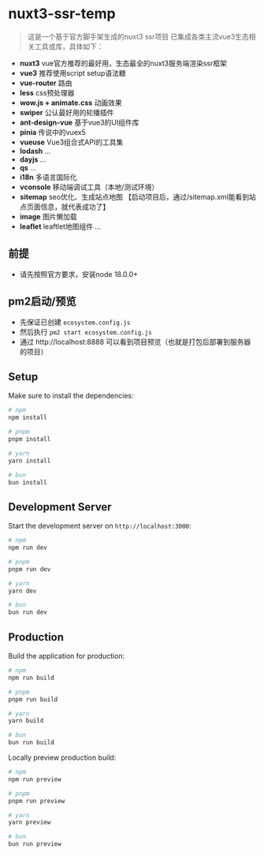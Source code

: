 # nuxt3-ssr-temp
> 这是一个基于官方脚手架生成的nuxt3 ssr项目
> 已集成各类主流vue3生态相关工具或库，具体如下：
- **nuxt3** vue官方推荐的最好用，生态最全的nuxt3服务端渲染ssr框架
- **vue3** 推荐使用script setup语法糖
- **vue-router** 路由
- **less** css预处理器
- **wow.js + animate.css** 动画效果
- **swiper** 公认最好用的轮播插件                  
- **ant-design-vue** 基于vue3的UI组件库
- **pinia**  传说中的vuex5
- **vueuse** Vue3组合式API的工具集
- **lodash** ...
- **dayjs** ...
- **qs** ...
- **i18n** 多语言国际化
- **vconsole** 移动端调试工具（本地/测试环境）
- **sitemap** seo优化、生成站点地图 【启动项目后，通过/sitemap.xml能看到站点页面信息，就代表成功了】
- **image** 图片懒加载
- **leaflet** leaftlet地图组件
...

## 前提
- 请先按照官方要求，安装node 18.0.0+

## pm2启动/预览
- 先保证已创建 `ecosystem.config.js` 
- 然后执行 `pm2 start ecosystem.config.js`
- 通过 http://localhost:8888 可以看到项目预览（也就是打包后部署到服务器的项目）


## Setup

Make sure to install the dependencies:

```bash
# npm
npm install

# pnpm
pnpm install

# yarn
yarn install

# bun
bun install
```

## Development Server

Start the development server on `http://localhost:3000`:

```bash
# npm
npm run dev

# pnpm
pnpm run dev

# yarn
yarn dev

# bun
bun run dev
```

## Production

Build the application for production:

```bash
# npm
npm run build

# pnpm
pnpm run build

# yarn
yarn build

# bun
bun run build
```

Locally preview production build:

```bash
# npm
npm run preview

# pnpm
pnpm run preview

# yarn
yarn preview

# bun
bun run preview
```